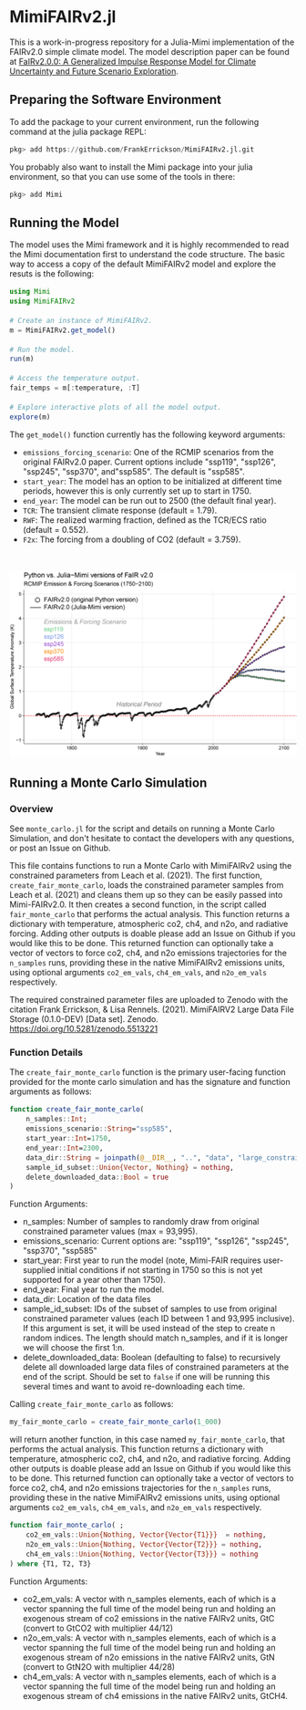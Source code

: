 # MimiFAIRv2.jl

This is a work-in-progress repository for a Julia-Mimi implementation of the FAIRv2.0 simple climate model. The model description paper can be found at [FaIRv2.0.0: A Generalized Impulse Response Model for Climate Uncertainty and Future Scenario Exploration](https://gmd.copernicus.org/articles/14/3007/2021/gmd-14-3007-2021.html). 

## Preparing the Software Environment

To add the package to your current environment, run the following command at the julia package REPL:

```julia
pkg> add https://github.com/FrankErrickson/MimiFAIRv2.jl.git
```

You probably also want to install the Mimi package into your julia environment, so that you can use some of the tools in there:

```julia
pkg> add Mimi
```

## Running the Model

The model uses the Mimi framework and it is highly recommended to read the Mimi  documentation first to understand the code structure. The basic way to access a copy of the default MimiFAIRv2 model and explore the resuts is the following:

```julia
using Mimi 
using MimiFAIRv2

# Create an instance of MimiFAIRv2.
m = MimiFAIRv2.get_model() 

# Run the model.
run(m)

# Access the temperature output.
fair_temps = m[:temperature, :T]

# Explore interactive plots of all the model output.
explore(m)
```

The `get_model()` function currently has the following keyword arguments:  

* `emissions_forcing_scenario`: One of the RCMIP scenarios from the original FAIRv2.0 paper. Current options include "ssp119", "ssp126", "ssp245", "ssp370", and"ssp585". The default is "ssp585".  
* `start_year`: The model has an option to be initialized at different time periods, however this is only currently set up to start in 1750.
* `end_year`: The model can be run out to 2500 (the default final year).  
* `TCR`: The transient climate response (default = 1.79).  
* `RWF`: The realized warming fraction, defined as the TCR/ECS ratio (default = 0.552).  
* `F2x`: The forcing from a doubling of CO2 (default = 3.759).  

\
\
![Python vs. Julia temperature comparison](https://github.com/FrankErrickson/MimiFAIRv2.jl/blob/main/data/python_replication_data/Python_Mimi_FAIR2_temperature_comparison.png)

## Running a Monte Carlo Simulation

### Overview

See `monte_carlo.jl` for the script and details on running a Monte Carlo Simulation, and don't hesitate to contact the developers with any questions, or post an Issue on Github.

This file contains functions to run a Monte Carlo with MimiFAIRv2 using the constrained parameters from Leach et al. (2021). The first function, `create_fair_monte_carlo`, loads the constrained parameter samples from Leach et al. (2021) and cleans them up so they can be easily passed into Mimi-FAIRv2.0. It then creates a second function, in the script called `fair_monte_carlo` that performs the actual analysis. This function returns a dictionary with temperature, atmospheric co2, ch4, and n2o, and radiative forcing. Adding other outputs is doable please add an Issue on Github if you would like this to be done. This returned function can optionally take
a vector of vectors to force co2, ch4, and n2o emissions trajectories for the `n_samples` runs, providing these in the native MimiFAIRv2 emissions units, using optional arguments `co2_em_vals`, `ch4_em_vals`, and `n2o_em_vals` respectively. 

The required constrained parameter files are uploaded to Zenodo with the citation Frank Errickson, & Lisa Rennels. (2021). MimiFAIRV2 Large Data File Storage (0.1.0-DEV) [Data set]. Zenodo. https://doi.org/10.5281/zenodo.5513221

### Function Details

The `create_fair_monte_carlo` function is the primary user-facing function provided for the monte carlo simulation and has the signature and function arguments as follows:

```julia
function create_fair_monte_carlo(
    n_samples::Int; 
    emissions_scenario::String="ssp585", 
    start_year::Int=1750, 
    end_year::Int=2300, 
    data_dir::String = joinpath(@__DIR__, "..", "data", "large_constrained_parameter_files"),
    sample_id_subset::Union{Vector, Nothing} = nothing,
    delete_downloaded_data::Bool = true
)
```

Function Arguments:

- n_samples: Number of samples to randomly draw from original constrained parameter values (max = 93,995).
- emissions_scenario: Current options are: "ssp119", "ssp126", "ssp245", "ssp370", "ssp585"
- start_year: First year to run the model (note, Mimi-FAIR requires user-supplied initial conditions if not starting in 1750 so this is not yet supported for a year other than 1750).
- end_year: Final year to run the model.
- data_dir: Location of the data files
- sample_id_subset: IDs of the subset of samples to use from original constrained parameter values (each ID between 1 and 93,995  inclusive). If this argument is set, it will be used instead of the step to create n random indices. The length  should match n_samples, and if it is longer we will choose the first 1:n.
- delete_downloaded_data: Boolean (defaulting to false) to recursively delete all downloaded large data files of constrained parameters at the end of the script.  Should be set to `false` if one will be running this several times and want to avoid re-downloading each time.

Calling `create_fair_monte_carlo` as follows:

```julia
my_fair_monte_carlo = create_fair_monte_carlo(1_000)
```

will return another function, in this case named `my_fair_monte_carlo`, that performs the actual analysis. This function returns a dictionary with temperature, atmospheric co2, ch4, and n2o, and radiative forcing. Adding other outputs is doable please add an Issue on Github if you would like this to be done. This returned function can optionally take a vector of vectors to force co2, ch4, and n2o emissions trajectories for the `n_samples` runs, providing these in the native MimiFAIRv2 emissions units, using optional arguments `co2_em_vals`, `ch4_em_vals`, and `n2o_em_vals` respectively. 

```julia
function fair_monte_carlo( ; 
    co2_em_vals::Union{Nothing, Vector{Vector{T1}}}  = nothing,
    n2o_em_vals::Union{Nothing, Vector{Vector{T2}}} = nothing,
    ch4_em_vals::Union{Nothing, Vector{Vector{T3}}} = nothing
) where {T1, T2, T3}
```

Function Arguments: 

- co2_em_vals: A vector with n_samples elements, each of which is a vector spanning the full time of the model being run and holding an exogenous stream of co2 emissions in the native FAIRv2 units, GtC (convert to GtCO2 with multiplier 44/12)
- n2o_em_vals: A vector with n_samples elements, each of which is a vector spanning the full time of the model being run and holding an exogenous stream of n2o emissions in the native FAIRv2 units, GtN (convert to GtN2O with multiplier 44/28)
- ch4_em_vals: A vector with n_samples elements, each of which is a vector spanning the full time of the model being run and holding an exogenous stream of ch4 emissions in the native FAIRv2 units, GtCH4.
